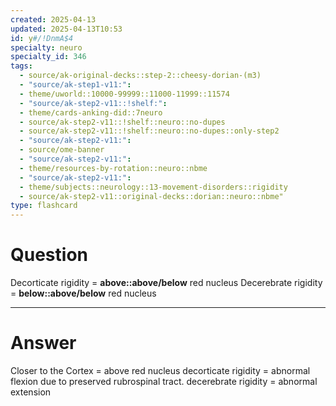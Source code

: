 ```yaml
---
created: 2025-04-13
updated: 2025-04-13T10:53
id: y#/!DnmA$4
specialty: neuro
specialty_id: 346
tags:
  - source/ak-original-decks::step-2::cheesy-dorian-(m3)
  - "source/ak-step1-v11:": 
  - theme/uworld::10000-99999::11000-11999::11574
  - "source/ak-step2-v11::!shelf:": 
  - theme/cards-anking-did::7neuro
  - source/ak-step2-v11::!shelf::neuro::no-dupes
  - source/ak-step2-v11::!shelf::neuro::no-dupes::only-step2
  - "source/ak-step2-v11:": 
  - source/ome-banner
  - "source/ak-step2-v11:": 
  - theme/resources-by-rotation::neuro::nbme
  - "source/ak-step2-v11:": 
  - theme/subjects::neurology::13-movement-disorders::rigidity
  - source/ak-step2-v11::original-decks::dorian::neuro::nbme"
type: flashcard
---
```


# Question
Decorticate rigidity = **above::above/below** red nucleus Decerebrate rigidity = **below::above/below** red nucleus

---

# Answer
Closer to the Cortex = above red nucleus     decorticate rigidity = abnormal flexion due to preserved rubrospinal tract. decerebrate rigidity = abnormal extension